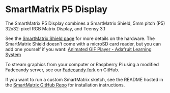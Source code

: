 # SmartMatrix P5 Display

The SmartMatrix P5 Display combines a SmartMatrix Shield, 5mm pitch (P5) 32x32-pixel RGB Matrix Display, and Teensy 3.1

See the [SmartMatrix Shield page](shield-v1.html) for more details on the hardware.  The SmartMatrix Shield doesn't come with a microSD card reader, but you can add one yourself if you want: [Animated GIF Player - Adafruit Learning System](https://learn.adafruit.com/smartmatrix-animated-gif-player)

To stream graphics from your computer or Raspberry Pi using a modified Fadecandy server, see our [Fadecandy fork](https://github.com/pixelmatix/fadecandy/) on GitHub.

If you want to run a custom SmartMatrix sketch, see the README hosted in the [SmartMatrix GitHub Repo](https://github.com/pixelmatix/SmartMatrix/) for installation instructions.
